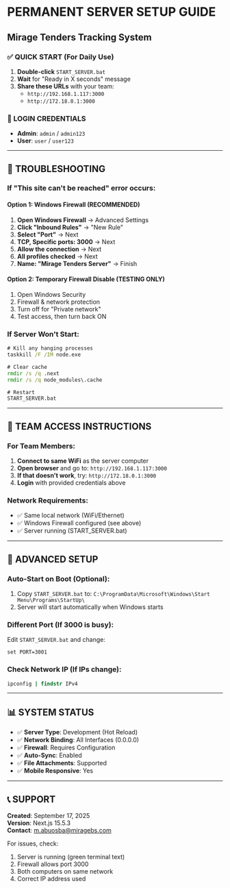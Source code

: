 # PERMANENT SERVER SETUP GUIDE
## Mirage Tenders Tracking System

### ✅ QUICK START (For Daily Use)
1. **Double-click** `START_SERVER.bat`
2. **Wait** for "Ready in X seconds" message
3. **Share these URLs** with your team:
   - `http://192.168.1.117:3000`
   - `http://172.18.0.1:3000`

### 🔐 LOGIN CREDENTIALS
- **Admin**: `admin` / `admin123`
- **User**: `user` / `user123`

---

## 🔧 TROUBLESHOOTING

### If "This site can't be reached" error occurs:

#### Option 1: Windows Firewall (RECOMMENDED)
1. **Open Windows Firewall** → Advanced Settings
2. **Click "Inbound Rules"** → "New Rule"
3. **Select "Port"** → Next
4. **TCP, Specific ports: 3000** → Next
5. **Allow the connection** → Next
6. **All profiles checked** → Next
7. **Name: "Mirage Tenders Server"** → Finish

#### Option 2: Temporary Firewall Disable (TESTING ONLY)
1. Open Windows Security
2. Firewall & network protection
3. Turn off for "Private network"
4. Test access, then turn back ON

### If Server Won't Start:
```cmd
# Kill any hanging processes
taskkill /F /IM node.exe

# Clear cache
rmdir /s /q .next
rmdir /s /q node_modules\.cache

# Restart
START_SERVER.bat
```

---

## 📱 TEAM ACCESS INSTRUCTIONS

### For Team Members:
1. **Connect to same WiFi** as the server computer
2. **Open browser** and go to: `http://192.168.1.117:3000`
3. **If that doesn't work**, try: `http://172.18.0.1:3000`
4. **Login** with provided credentials above

### Network Requirements:
- ✅ Same local network (WiFi/Ethernet)
- ✅ Windows Firewall configured (see above)
- ✅ Server running (START_SERVER.bat)

---

## 🚀 ADVANCED SETUP

### Auto-Start on Boot (Optional):
1. Copy `START_SERVER.bat` to: `C:\ProgramData\Microsoft\Windows\Start Menu\Programs\StartUp\`
2. Server will start automatically when Windows starts

### Different Port (If 3000 is busy):
Edit `START_SERVER.bat` and change:
```batch
set PORT=3001
```

### Check Network IP (If IPs change):
```cmd
ipconfig | findstr IPv4
```

---

## 📊 SYSTEM STATUS

- ✅ **Server Type**: Development (Hot Reload)
- ✅ **Network Binding**: All Interfaces (0.0.0.0)
- ✅ **Firewall**: Requires Configuration
- ✅ **Auto-Sync**: Enabled
- ✅ **File Attachments**: Supported
- ✅ **Mobile Responsive**: Yes

---

## 📞 SUPPORT

**Created**: September 17, 2025  
**Version**: Next.js 15.5.3  
**Contact**: m.abuosba@miragebs.com  

For issues, check:
1. Server is running (green terminal text)
2. Firewall allows port 3000
3. Both computers on same network
4. Correct IP address used